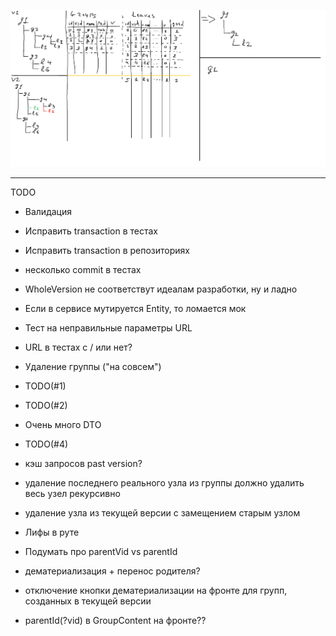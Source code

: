 ![Alt text](ActionSchema.png?raw=true "Schema")

----------
TODO
- Валидация
- Исправить transaction в тестах 
- Исправить transaction в репозиториях
- несколько commit в тестах
- WholeVersion не соответствут идеалам разработки, ну и ладно
- Если в сервисе мутируется Entity, то ломается мок
- Тест на неправильные параметры URL
- URL в тестах с / или нет?

- Удаление группы ("на совсем")
- TODO(#1)
- TODO(#2)
- Очень много DTO
- TODO(#4)
- кэш запросов past version?
- удаление последнего реального узла из группы должно удалить весь узел рекурсивно
- удаление узла из текущей версии с замещением старым узлом
- Лифы в руте
- Подумать про parentVid vs parentId
- дематериализация + перенос родителя?
- отключение кнопки дематериализации на фронте для групп, созданных в текущей версии
- parentId(?vid) в GroupContent на фронте??

